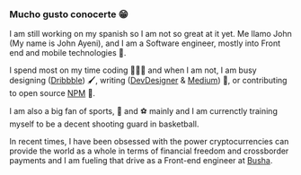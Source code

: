 ### Mucho gusto conocerte 😁

I am still working on my spanish so I am not so great at it yet. Me llamo John (My name is John Ayeni), and I am a Software engineer, mostly into Front end and mobile technologies 📱.

I spend most on my time coding 👨🏽‍💻 and when I am not, I am busy designing ([Dribbble](https://dribbble.com/johnayeni)) 🖌, writing ([DevDesigner](http://devdesigner.xyz/) & [Medium](https://medium.com/@johnayeni)) 📝, or contributing to open source [NPM](https://www.npmjs.com/~johnayeni) 🚀.

I am also a big fan of sports, 🏀 and ⚽️ mainly and I am currenctly training myself to be a decent shooting guard in basketball.

In recent times, I have been obsessed with the power cryptocurrencies can provide the world as a whole in terms of financial freedom and crossborder payments and I am fueling that drive as a Front-end engineer at [Busha](https://busha.co).

